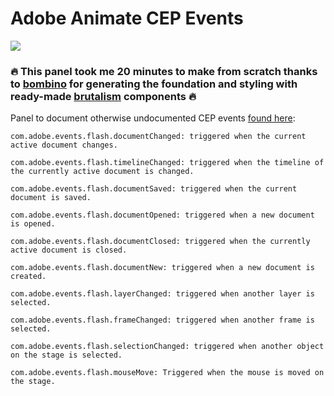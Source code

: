 # Adobe Animate CEP Events

![](https://thumbs.gfycat.com/YellowishWiltedKodiakbear-size_restricted.gif)

### 🔥 This panel took me 20 minutes to make from scratch thanks to [bombino](https://github.com/Inventsable/bombino) for generating the foundation and styling with ready-made [brutalism](https://github.com/battleaxedotco/brutalism) components 🔥

Panel to document otherwise undocumented CEP events [found here](https://translate.google.com/translate?hl=en&sl=zh-CN&u=https://www.99ku.vip/twjc/10464.html&prev=search):

```
com.adobe.events.flash.documentChanged: triggered when the current active document changes.

com.adobe.events.flash.timelineChanged: triggered when the timeline of the currently active document is changed.

com.adobe.events.flash.documentSaved: triggered when the current document is saved.

com.adobe.events.flash.documentOpened: triggered when a new document is opened.

com.adobe.events.flash.documentClosed: triggered when the currently active document is closed.

com.adobe.events.flash.documentNew: triggered when a new document is created.

com.adobe.events.flash.layerChanged: triggered when another layer is selected.

com.adobe.events.flash.frameChanged: triggered when another frame is selected.

com.adobe.events.flash.selectionChanged: triggered when another object on the stage is selected.

com.adobe.events.flash.mouseMove: Triggered when the mouse is moved on the stage.

```
